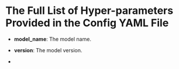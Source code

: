 # The Full List of Hyper-parameters Provided in the Config YAML File

+ **model_name**: The model name.

+ **version**: The model version.

+ 
